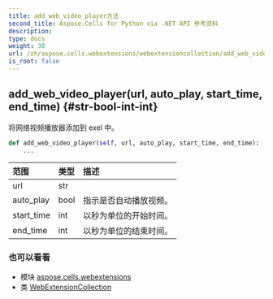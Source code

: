 ```yaml
---
title: add_web_video_player方法
second_title: Aspose.Cells for Python via .NET API 参考资料
description:
type: docs
weight: 30
url: /zh/aspose.cells.webextensions/webextensioncollection/add_web_video_player/
is_root: false
---
```

##  add_web_video_player(url, auto_play, start_time, end_time) {#str-bool-int-int}
将网络视频播放器添加到 exel 中。



```python
def add_web_video_player(self, url, auto_play, start_time, end_time):
    ...
```


|范围|类型|描述|
| :- | :- | :- |
| url | str |  |
| auto_play | bool |指示是否自动播放视频。|
| start_time | int |以秒为单位的开始时间。|
| end_time | int |以秒为单位的结束时间。|



### 也可以看看
* 模块 [aspose.cells.webextensions](../../)
* 类 [WebExtensionCollection](/cells/python-net/zh/aspose.cells.webextensions/webextensioncollection)

